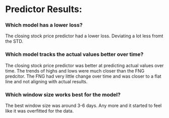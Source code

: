 # Predictor Results:

### Which model has a lower loss?
The closing stock price predictor had a lower loss. Deviating a lot less fromt the STD. 


### Which model tracks the actual values better over time?
The closing stock price predictor was better at predicting actual values over time. The trends of highs and lows were much closer than the FNG predcitor. The FNG had very little change over time and was closer to a flat line and not aligning with actual results.


### Which window size works best for the model?
The best window size was around 3-6 days. Any more and it started to feel like it was overfitted for the data. 